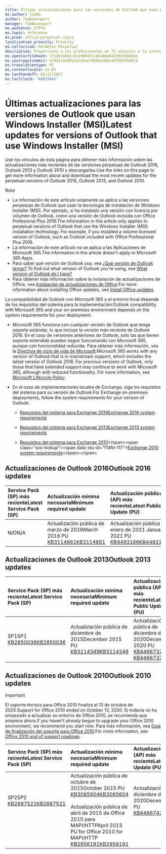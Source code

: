```yaml
---
title: Últimas actualizaciones para las versiones de Outlook que usan Windows Installer (MSI)
ms.author: timda
author: TimDavenport
manager: TimDavenport
ms.audience: ITPro
ms.topic: reference
ms.prod: office-perpetual-itpro
localization_priority: Priority
ms.collection: RelNotes_Perpetual
description: Proporciona a los profesionales de TI vínculos a la información de las últimas actualizaciones de las versiones perpetuas de Outlook 2016, Outlook 2013 y Outlook 2010.
ms.openlocfilehash: 1714531062c9ce999437cb5a80a0322d258569ab
ms.sourcegitcommit: e7891ceed915afd2ae74689a366cebf9b3f60614
ms.translationtype: HT
ms.contentlocale: es-ES
ms.lasthandoff: 01/12/2021
ms.locfileid: "49837641"
---
```

# <a name="latest-updates-for-versions-of-outlook-that-use-windows-installer-msi"></a><span data-ttu-id="f14fd-103">Últimas actualizaciones para las versiones de Outlook que usan Windows Installer (MSI)</span><span class="sxs-lookup"><span data-stu-id="f14fd-103">Latest updates for versions of Outlook that use Windows Installer (MSI)</span></span>

<span data-ttu-id="f14fd-104">Use los vínculos de esta página para obtener más información sobre las actualizaciones más recientes de las versiones perpetuas de Outlook 2016, Outlook 2013 y Outlook 2010 y descargarlas.</span><span class="sxs-lookup"><span data-stu-id="f14fd-104">Use the links on this page to get more information about and download the most recent updates for the perpetual versions of Outlook 2016, Outlook 2013, and Outlook 2010.</span></span>
  
> [!NOTE]
> - <span data-ttu-id="f14fd-p101">La información de este artículo solamente se aplica a las versiones perpetuas de Outlook que usan la tecnología de instalación de Windows Installer (MSI). Por ejemplo, si ha instalado una versión con licencia por volumen de Outlook, como una versión de Outlook incluida con Office Profesional Plus 2016.</span><span class="sxs-lookup"><span data-stu-id="f14fd-p101">The information in this article only applies to perpetual versions of Outlook that use the Windows Installer (MSI) installation technology. For example, if you installed a volume licensed version of Outlook, such as Outlook included with Office Professional Plus 2016.</span></span>
> - <span data-ttu-id="f14fd-107">La información de este artículo no se aplica a las Aplicaciones de Microsoft 365.</span><span class="sxs-lookup"><span data-stu-id="f14fd-107">The information in this article doesn't apply to Microsoft 365 Apps.</span></span>
> - <span data-ttu-id="f14fd-108">Para saber qué versión de Outlook usa, vea [¿Qué versión de Outlook tengo?](https://support.office.com/article/b3a9568c-edb5-42b9-9825-d48d82b2257c).</span><span class="sxs-lookup"><span data-stu-id="f14fd-108">To find out what version of Outlook you're using, see [What version of Outlook do I have?](https://support.office.com/article/b3a9568c-edb5-42b9-9825-d48d82b2257c)</span></span>
> - <span data-ttu-id="f14fd-109">Para obtener más información sobre la instalación de actualizaciones de Office, vea [Instalación de actualizaciones de Office](https://support.office.com/article/2ab296f3-7f03-43a2-8e50-46de917611c5).</span><span class="sxs-lookup"><span data-stu-id="f14fd-109">For more information about installing Office updates, see [Install Office updates](https://support.office.com/article/2ab296f3-7f03-43a2-8e50-46de917611c5).</span></span> 
  
<span data-ttu-id="f14fd-110">La compatibilidad de Outlook con Microsoft 365 y el entorno local depende de los requisitos del sistema para la implementación:</span><span class="sxs-lookup"><span data-stu-id="f14fd-110">Outlook compatibility with Microsoft 365 and your on-premises environment depends on the system requirements for your deployment:</span></span>
  
- <span data-ttu-id="f14fd-p102">Microsoft 365 funciona con cualquier versión de Outlook que tenga soporte estándar, lo que incluye la versión más reciente de Outlook 2016. En el caso de versiones anteriores de Outlook, solo las que tienen soporte extendido pueden seguir funcionando con Microsoft 365, aunque con funcionalidad reducida. Para obtener más información, vea la [Directiva de ciclo de vida de Microsoft](https://support.microsoft.com/lifecycle).</span><span class="sxs-lookup"><span data-stu-id="f14fd-p102">Microsoft 365 works with any version of Outlook that is in mainstream support, which includes the latest version of Outlook 2016. For previous versions of Outlook, only those that have extended support may continue to work with Microsoft 365, although with reduced functionality. For more information, see [Microsoft Lifecycle Policy](https://support.microsoft.com/lifecycle).</span></span>
    
- <span data-ttu-id="f14fd-114">En el caso de implementaciones locales de Exchange, siga los requisitos del sistema para su versión de Outlook:</span><span class="sxs-lookup"><span data-stu-id="f14fd-114">For Exchange on-premises deployments, follow the system requirements for your version of Outlook:</span></span>
    
  - [<span data-ttu-id="f14fd-115">Requisitos del sistema para Exchange 2016</span><span class="sxs-lookup"><span data-stu-id="f14fd-115">Exchange 2016 system requirements</span></span>](https://docs.microsoft.com/Exchange/plan-and-deploy/system-requirements)
    
  - [<span data-ttu-id="f14fd-116">Requisitos del sistema para Exchange 2013</span><span class="sxs-lookup"><span data-stu-id="f14fd-116">Exchange 2013 system requirements</span></span>](https://docs.microsoft.com/exchange/exchange-2013-system-requirements-exchange-2013-help)
    
  - <span data-ttu-id="f14fd-117">[Requisitos del sistema para Exchange 2010](https://docs.microsoft.com/previous-versions/office/exchange-server-2010/aa996719(v=exchg.141))</span><span class="sxs-lookup"><span data-stu-id="f14fd-117">[Exchange 2010 system requirements](https://docs.microsoft.com/previous-versions/office/exchange-server-2010/aa996719(v=exchg.141))</span></span>

   
## <a name="outlook-2016-updates"></a><span data-ttu-id="f14fd-118">Actualizaciones de Outlook 2016</span><span class="sxs-lookup"><span data-stu-id="f14fd-118">Outlook 2016 updates</span></span>

|<span data-ttu-id="f14fd-119">**Service Pack (SP) más reciente**</span><span class="sxs-lookup"><span data-stu-id="f14fd-119">**Latest Service Pack (SP)**</span></span>|<span data-ttu-id="f14fd-120">**Actualización mínima necesaria**</span><span class="sxs-lookup"><span data-stu-id="f14fd-120">**Minimum required update**</span></span>|<span data-ttu-id="f14fd-121">**Actualización pública (AP) más reciente**</span><span class="sxs-lookup"><span data-stu-id="f14fd-121">**Latest Public Update (PU)**</span></span>|
|:-----|:-----|:-----|
|<span data-ttu-id="f14fd-122">N/D</span><span class="sxs-lookup"><span data-stu-id="f14fd-122">N/A</span></span>  <br/> |<span data-ttu-id="f14fd-123">Actualización pública de marzo de 2016</span><span class="sxs-lookup"><span data-stu-id="f14fd-123">March 2016 PU</span></span> <br/>[<span data-ttu-id="f14fd-124">KB3114861</span><span class="sxs-lookup"><span data-stu-id="f14fd-124">KB3114861</span></span>](https://support.microsoft.com/help/3114861) <br/> |<span data-ttu-id="f14fd-125">Actualización pública de enero de 2021 </span><span class="sxs-lookup"><span data-stu-id="f14fd-125">January 2021 PU</span></span> <br/>[<span data-ttu-id="f14fd-126">KB4493166</span><span class="sxs-lookup"><span data-stu-id="f14fd-126">KB4493166</span></span>](https://support.microsoft.com/help/4493166) 

## <a name="outlook-2013-updates"></a><span data-ttu-id="f14fd-127">Actualizaciones de Outlook 2013</span><span class="sxs-lookup"><span data-stu-id="f14fd-127">Outlook 2013 updates</span></span>

|<span data-ttu-id="f14fd-128">**Service Pack (SP) más reciente**</span><span class="sxs-lookup"><span data-stu-id="f14fd-128">**Latest Service Pack (SP)**</span></span>|<span data-ttu-id="f14fd-129">**Actualización mínima necesaria**</span><span class="sxs-lookup"><span data-stu-id="f14fd-129">**Minimum required update**</span></span>|<span data-ttu-id="f14fd-130">**Actualización pública (AP) más reciente**</span><span class="sxs-lookup"><span data-stu-id="f14fd-130">**Latest Public Update (PU)**</span></span>|
|:-----|:-----|:-----|
|<span data-ttu-id="f14fd-131">SP1</span><span class="sxs-lookup"><span data-stu-id="f14fd-131">SP1</span></span>  <br/>[<span data-ttu-id="f14fd-132">KB2850036</span><span class="sxs-lookup"><span data-stu-id="f14fd-132">KB2850036</span></span>](https://go.microsoft.com/fwlink/p/?LinkId=512538) <br/> |<span data-ttu-id="f14fd-133">Actualización pública de diciembre de 2015</span><span class="sxs-lookup"><span data-stu-id="f14fd-133">December 2015 PU</span></span> <br/>[<span data-ttu-id="f14fd-134">KB3114349</span><span class="sxs-lookup"><span data-stu-id="f14fd-134">KB3114349</span></span>](https://support.microsoft.com/kb/3114349) <br/> |<span data-ttu-id="f14fd-135">Actualización pública de diciembre de 2020</span><span class="sxs-lookup"><span data-stu-id="f14fd-135">December 2020 PU</span></span> <br/>[<span data-ttu-id="f14fd-136">KB4486732 </span><span class="sxs-lookup"><span data-stu-id="f14fd-136">KB4486732 </span></span>](https://support.microsoft.com/help/4486732 )  |
   
## <a name="outlook-2010-updates"></a><span data-ttu-id="f14fd-137">Actualizaciones de Outlook 2010</span><span class="sxs-lookup"><span data-stu-id="f14fd-137">Outlook 2010 updates</span></span>
> [!IMPORTANT]
> <span data-ttu-id="f14fd-138">El soporte técnico para Office 2010 finaliza el 13 de octubre de 2020.</span><span class="sxs-lookup"><span data-stu-id="f14fd-138">Support for Office 2010 ended on October 13, 2020.</span></span> <span data-ttu-id="f14fd-139">Si todavía no ha empezado a actualizar su entorno de Office 2010, se recomienda que empiece ahora.</span><span class="sxs-lookup"><span data-stu-id="f14fd-139">If you haven't already begun to upgrade your Office 2010 environment, we recommend you start now.</span></span> <span data-ttu-id="f14fd-140">Para más información, vea [Guía de finalización del soporte para Office 2010](https://docs.microsoft.com/DeployOffice/office-2010-end-support-roadmap).</span><span class="sxs-lookup"><span data-stu-id="f14fd-140">For more information, see [Office 2010 end of support roadmap](https://docs.microsoft.com/DeployOffice/office-2010-end-support-roadmap).</span></span>

|<span data-ttu-id="f14fd-141">**Service Pack (SP) más reciente**</span><span class="sxs-lookup"><span data-stu-id="f14fd-141">**Latest Service Pack (SP)**</span></span>|<span data-ttu-id="f14fd-142">**Actualización mínima necesaria**</span><span class="sxs-lookup"><span data-stu-id="f14fd-142">**Minimum required update**</span></span>|<span data-ttu-id="f14fd-143">**Actualización pública (AP) más reciente**</span><span class="sxs-lookup"><span data-stu-id="f14fd-143">**Latest Public Update (PU)**</span></span>|
|:-----|:-----|:-----|
|<span data-ttu-id="f14fd-144">SP2</span><span class="sxs-lookup"><span data-stu-id="f14fd-144">SP2</span></span> <br/>[<span data-ttu-id="f14fd-145">KB2687521</span><span class="sxs-lookup"><span data-stu-id="f14fd-145">KB2687521</span></span>](https://go.microsoft.com/fwlink/p/?LinkId=512542) <br><br><br><br/> |<span data-ttu-id="f14fd-146">Actualización pública de octubre de 2015</span><span class="sxs-lookup"><span data-stu-id="f14fd-146">October 2015 PU</span></span> <br/> [<span data-ttu-id="f14fd-147">KB3085604</span><span class="sxs-lookup"><span data-stu-id="f14fd-147">KB3085604</span></span>](https://support.microsoft.com/kb/3085604) <br/><br/>  <span data-ttu-id="f14fd-148">Actualización pública de abril de 2015 de Office 2010 para MAPI/HTTP</span><span class="sxs-lookup"><span data-stu-id="f14fd-148">April 2015 PU for Office 2010 for MAPI/HTTP</span></span> <br/> [<span data-ttu-id="f14fd-149">KB2956191</span><span class="sxs-lookup"><span data-stu-id="f14fd-149">KB2956191</span></span>](https://support.microsoft.com/help/2956191/april-14-2015-update-for-office-2010-kb2956191) <br/> |<span data-ttu-id="f14fd-150">Actualización pública de diciembre de 2020</span><span class="sxs-lookup"><span data-stu-id="f14fd-150">December 2020 PU</span></span> <br/>[<span data-ttu-id="f14fd-151">KB4486742</span><span class="sxs-lookup"><span data-stu-id="f14fd-151">KB4486742</span></span>](https://support.microsoft.com/help/4486742) <br><br><br><br/>|
   

